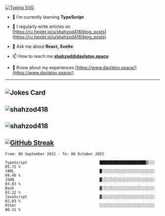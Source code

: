 [![Typing SVG](https://readme-typing-svg.herokuapp.com?font=Turret+Road&height=30&lines=HI!+I%60m+Frontend+Developer)](https://git.io/typing-svg)

- 🌱 I’m currently learning **TypeScript**

- 📝 I regularly write articles on [https://ru.hexlet.io/u/shahzod418/blog_posts](https://ru.hexlet.io/u/shahzod418/blog_posts)

- 💬 Ask me about **React, Svelte**

- 📫 How to reach me **shahzod@davlatov.space**

- 📄 Know about my experiences [https://www.davlatov.space/](https://www.davlatov.space/)

---
![Jokes Card](https://readme-jokes.vercel.app/api?theme=radical)
---
![shahzod418](https://github-readme-stats.vercel.app/api/top-langs?username=shahzod418&show_icons=true&theme=radical&locale=en&layout=compact)
---
![shahzod418](https://github-readme-stats.vercel.app/api?username=shahzod418&show_icons=true&theme=radical&locale=en&count_private=true)
---
[![GitHub Streak](http://github-readme-streak-stats.herokuapp.com?user=shahzod418&theme=radical&date_format=M%20j%5B%2C%20Y%5D)](https://git.io/streak-stats)
---
<!--START_SECTION:waka-->

```text
From: 06 September 2022 - To: 06 October 2022

TypeScript                                 █████████████████████▒░░░   85.72 %
YAML                                       █░░░░░░░░░░░░░░░░░░░░░░░░   04.40 %
JSON                                       █░░░░░░░░░░░░░░░░░░░░░░░░   03.83 %
Bash                                       ▓░░░░░░░░░░░░░░░░░░░░░░░░   03.22 %
JavaScript                                 ▓░░░░░░░░░░░░░░░░░░░░░░░░   02.03 %
Other                                      ░░░░░░░░░░░░░░░░░░░░░░░░░   00.31 %
```

<!--END_SECTION:waka-->
